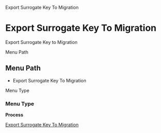 
Export Surrogate Key To Migration
# Export Surrogate Key To Migration


Export Surrogate Key to Migration

Menu Path
## Menu Path



- Export Surrogate Key To Migration

Menu Type
### Menu Type

**Process**


[Export Surrogate Key To Migration](../../process-exportsurrogatekeytomigration.md)